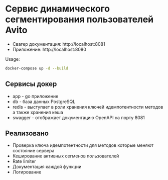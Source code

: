 # Сервис динамического сегментирования пользователей Avito

- Свагер документация: http://localhost:8081
- Приложение: http://localhost:8080

Usage:
``` bash
docker-compose up -d --build
```

## Сервисы докер
 
- app - go приложение
- db - база данных PostgreSQL
- redis - выступает в роли хранения ключей идемпотентности методов а также хранения кеша
- swagger - отображает документацию OpenAPI на порту 8081

## Реализовано

- Проверка ключа идемпотентности для методов которые меняют состояние сервера
- Кеширование активных сегменов пользователей
- Rate limiter
- Документация каждой функции
- Логирование
